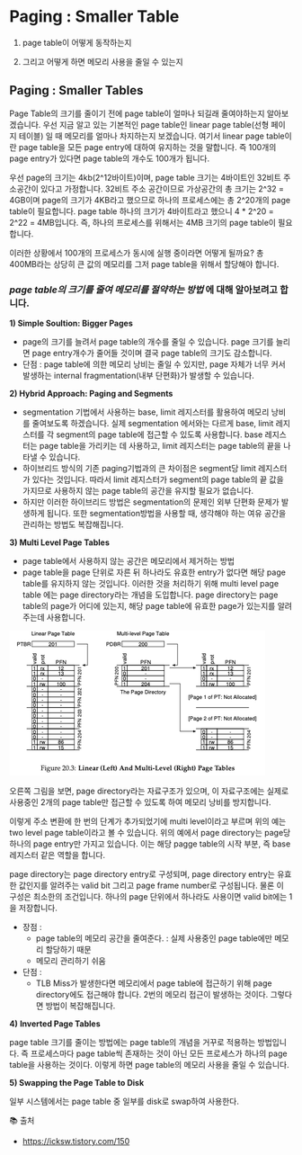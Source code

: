 # Paging : Smaller Table

1) page table이 어떻게 동작하는지

2) 그리고 어떻게 하면 메모리 사용을 줄일 수 있는지

## Paging : Smaller Tables

Page Table의 크기를 줄이기 전에 page table이 얼마나 되길래 줄여야하는지 알아보겠습니다. 우선 지금 알고 있는 기본적인 page table인 linear page table(선형 페이지 테이블) 일 때 메모리를 얼마나 차지하는지 보겠습니다. 여기서 linear page table이란 page table을 모든 page entry에 대하여 유지하는 것을 말합니다. 즉 100개의 page entry가 있다면 page table의 개수도 100개가 됩니다. 

우선 page의 크기는 4kb(2^12바이트)이며, page table 크기는 4바이트인 32비트 주소공간이 있다고 가정합니다. 32비트 주소 공간이므로 가상공간의 총 크기는 2^32 = 4GB이며 page의 크기가 4KB라고 했으므로 하나의 프로세스에는 총 2^20개의 page table이 필요합니다. page table 하나의 크기가 4바이트라고 했으니 4 * 2^20 = 2^22 = 4MB입니다. 즉, 하나의 프로세스를 위해서는 4MB 크기의 page table이 필요합니다. 

이러한 상황에서 100개의 프로세스가 동시에 실행 중이라면 어떻게 될까요? 총 400MB라는 상당히 큰 값의 메모리를 그저 page table을 위해서 할당해야 합니다. 

### ***page table의 크기를 줄여 메모리를 절약하는 방법*** 에 대해 알아보려고 합니다.

**1) Simple Soultion: Bigger Pages**

- page의 크기를 늘려서 page table의 개수를 줄일 수 있습니다. page 크기를 늘리면 page entry개수가 줄어들 것이며 결국 page table의 크기도 감소합니다.
- 단점 : page table에 의한 메모리 낭비는 줄일 수 있지만, page 자체가 너무 커서 발생하는 internal fragmentation(내부 단편화)가 발생할 수 있습니다.

**2) Hybrid Approach: Paging and Segments**

- segmentation 기법에서 사용하는 base, limit 레지스터를 활용하여 메모리 낭비를 줄여보도록 하겠습니다. 실제 segmentation 에서와는 다르게 base, limit 레지스터를 각 segment의 page table에 접근할 수 있도록 사용합니다. base 레지스터는 page table을 가리키는 데 사용하고, limit 레지스터는 page table의 끝을 나타낼 수 있습니다.
- 하이브리드 방식의 기존 paging기법과의 큰 차이점은 segment당 limit 레지스터가 있다는 것입니다. 따라서 limit 레지스터가 segment의 page table의 끝 값을 가지므로 사용하지 않는 page table의 공간을 유지할 필요가 없습니다.
- 하지만 이러한 하이브리드 방법은 segmentation의 문제인 외부 단편화 문제가 발생하게 됩니다. 또한 segmentation방법을 사용할 때, 생각해야 하는 여유 공간을 관리하는 방법도 복잡해집니다.

**3) Multi Level Page Tables**

- page table에서 사용하지 않는 공간은 메모리에서 제거하는 방법
- page table을 page 단위로 자른 뒤 하나라도 유효한 entry가 없다면 해당 page table를 유지하지 않는 것입니다. 이러한 것을 처리하기 위해 multi level page table 에는 page directory라는 개념을 도입합니다. page directory는 page table의 page가 어디에 있는지, 해당 page table에 유효한 page가 있는지를 알려주는데 사용합니다.

![img](img/ye_pt.png)

오른쪽 그림을 보면, page directory라는 자료구조가 있으며, 이 자료구조에는 실제로 사용중인 2개의 page table만 접근할 수 있도록 하여 메모리 낭비를 방지합니다. 

이렇게 주소 변환에 한 번의 단계가 추가되었기에 multi level이라고 부르며 위의 예는 two level page table이라고 볼 수 있습니다. 위의 예에서 page directory는 page당 하나의 page entry만 가지고 있습니다. 이는 해당 pagge table의 시작 부분, 즉 base 레지스터 같은 역할을 합니다. 

page directory는 page directory entry로 구성되며, page directory entry는 유효한 값인지를 알려주는 valid bit 그리고 page frame number로 구성됩니다. 물론 이 구성은 최소한의 조건입니다. 하나의 page 단위에서 하나라도 사용이면 valid bit에는 1을 저장합니다. 

- 장점 :
    - page table의 메모리 공간을 줄여준다. : 실제 사용중인 page table에만 메모리 할당하기 때문
    - 메모리 관리하기 쉬움
- 단점 :
    - TLB Miss가 발생한다면 메모리에서 page table에 접근하기 위해 page directory에도 접근해야 합니다. 2번의 메모리 접근이 발생하는 것이다. 그렇다면 방법이 복잡해집니다.

**4)** **Inverted Page Tables**

page table 크기를 줄이는 방법에는 page table의 개념을 거꾸로 적용하는 방법입니다. 즉 프로세스마다 page table씩 존재하는 것이 아닌 모든 프로세스가 하나의 page table을 사용하는 것이다. 이렇게 하면 page table의 메모리 사용을 줄일 수 있습니다. 

**5) Swapping the Page Table to Disk**

일부 시스템에서는 page table 중 일부를 disk로 swap하여 사용한다. 

📚 출처

- https://icksw.tistory.com/150